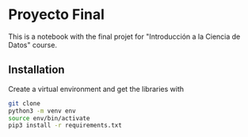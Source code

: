 # Proyecto Final

This is a notebook with the final projet for "Introducción a la Ciencia de Datos" course.


## Installation

Create a virtual environment and get the libraries with

```sh
git clone
python3 -m venv env
source env/bin/activate
pip3 install -r requirements.txt
```
